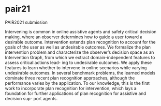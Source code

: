 # pair21
PAIR2021 submission

Intervening is common in online assistive agents and safety critical decision making, where an observer determines how to guide a user toward a desirable outcome. Intervention extends plan recognition to account for the goals of the user
as well as undesirable outcomes. We formalize the plan intervention problem and characterize the observer’s decision space as an Intervention Graph, from which we extract domain-independent features to assess critical actions lead-
ing to undesirable outcomes. We apply these features to learn whether to intervene in online scenarios while varying undesirable outcomes. In several benchmark problems, the learned models dominate three recent plan recognition approaches,
although the performance varies by the application. To our knowledge, this is the first work to incorporate plan recognition for intervention, which lays a foundation for further applications of plan recognition for assistive and decision sup-
port agents.
